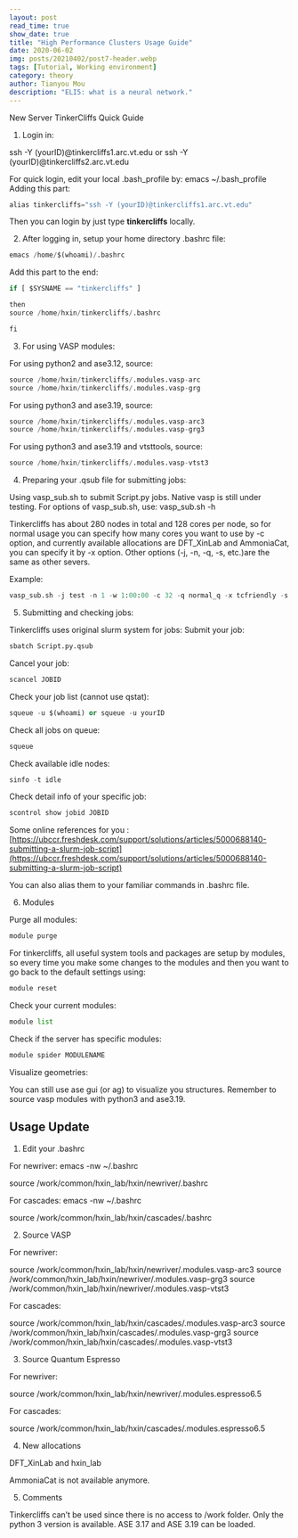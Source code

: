 ```yaml
---
layout: post
read_time: true
show_date: true
title: "High Performance Clusters Usage Guide"
date: 2020-06-02
img: posts/20210402/post7-header.webp
tags: [Tutorial, Working environment]
category: theory
author: Tianyou Mou
description: "ELI5: what is a neural network."
---
```


New Server TinkerCliffs Quick Guide

1. Login in:

ssh -Y (yourID)@tinkercliffs1.arc.vt.edu 
or ssh -Y (yourID)@tinkercliffs2.arc.vt.edu 

For quick login, edit your local .bash_profile by: emacs ~/.bash_profile
Adding this part:
```python
alias tinkercliffs="ssh -Y (yourID)@tinkercliffs1.arc.vt.edu"
```

Then you can login by just type **tinkercliffs** locally.

2. After logging in, setup your home directory .bashrc file: 

```python
emacs /home/$(whoami)/.bashrc
```

Add this part to the end:
```python
if [ $SYSNAME == "tinkercliffs" ]

then
source /home/hxin/tinkercliffs/.bashrc

fi
```

3. For using VASP modules:

For using python2 and ase3.12, source:
```python
source /home/hxin/tinkercliffs/.modules.vasp-arc
source /home/hxin/tinkercliffs/.modules.vasp-grg
```
For using python3 and ase3.19, source:
```python
source /home/hxin/tinkercliffs/.modules.vasp-arc3
source /home/hxin/tinkercliffs/.modules.vasp-grg3
```
For using python3 and ase3.19 and vtsttools, source:
```python
source /home/hxin/tinkercliffs/.modules.vasp-vtst3
```

4. Preparing your .qsub file for submitting jobs:


Using vasp_sub.sh to submit Script.py jobs. Native vasp is still under testing.
For options of vasp_sub.sh, use: vasp_sub.sh -h 

Tinkercliffs has about 280 nodes in total and 128 cores per node, so for normal usage you can specify how many cores you want to use by -c option, and currently available allocations are DFT_XinLab and AmmoniaCat, you can specify it by -x option. Other options (-j, -n, -q, -s, etc.)are the same as other severs. 

Example: 
```python
vasp_sub.sh -j test -n 1 -w 1:00:00 -c 32 -q normal_q -x tcfriendly -s Script.py
```

5. Submitting and checking jobs:

Tinkercliffs uses original slurm system for jobs:
Submit your job:
```python
sbatch Script.py.qsub
```
Cancel your job:
```python
scancel JOBID 
```
Check your job list (cannot use qstat):
```python
squeue -u $(whoami) or squeue -u yourID
```
Check all jobs on queue:
```python
squeue
```

Check available idle nodes:
```python
sinfo -t idle
```

Check detail info of your specific job:
```python
scontrol show jobid JOBID
```

Some online references for you : [https://ubccr.freshdesk.com/support/solutions/articles/5000688140-submitting-a-slurm-job-script](https://ubccr.freshdesk.com/support/solutions/articles/5000688140-submitting-a-slurm-job-script)

You can also alias them to your familiar commands in .bashrc file.

6. Modules

Purge all modules:
```python
module purge
```

For tinkercliffs, all useful system tools and packages are setup by modules, so every time you make some changes to the modules and then you want to go back to the default settings using:
```python
module reset
```

Check your current modules:
```python
module list 
```

Check if the server has specific modules:
```python
module spider MODULENAME
```

Visualize geometries:

You can still use ase gui (or ag) to visualize you structures. Remember to source vasp modules with python3 and ase3.19. 

## Usage Update

1. Edit your .bashrc
 
For newriver: 
emacs -nw ~/.bashrc
 
source /work/common/hxin_lab/hxin/newriver/.bashrc
 
For cascades:
emacs -nw ~/.bashrc
 
source /work/common/hxin_lab/hxin/cascades/.bashrc
 
2. Source VASP
 
For newriver:
 
source /work/common/hxin_lab/hxin/newriver/.modules.vasp-arc3
source /work/common/hxin_lab/hxin/newriver/.modules.vasp-grg3
source /work/common/hxin_lab/hxin/newriver/.modules.vasp-vtst3
 
For cascades:
 
source /work/common/hxin_lab/hxin/cascades/.modules.vasp-arc3
source /work/common/hxin_lab/hxin/cascades/.modules.vasp-grg3
source /work/common/hxin_lab/hxin/cascades/.modules.vasp-vtst3
 
3. Source Quantum Espresso
 
For newriver:
 
source /work/common/hxin_lab/hxin/newriver/.modules.espresso6.5
 
For cascades:
 
source /work/common/hxin_lab/hxin/cascades/.modules.espresso6.5
 
4. New allocations
 
DFT_XinLab and hxin_lab
 
AmmoniaCat is not available anymore. 
 
5. Comments
 
Tinkercliffs can’t be used since there is no access to /work folder.
Only the python 3 version is available.
ASE 3.17 and ASE 3.19 can be loaded. 

